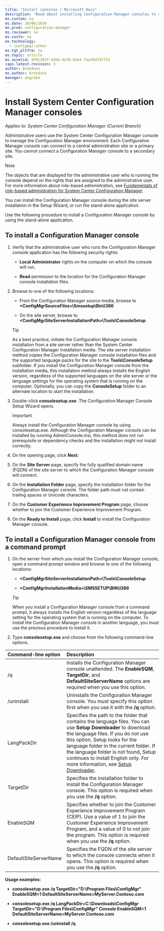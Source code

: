 ```yaml
---
title: "Install consoles | Microsoft Docs"
description: "Read about installing Configuration Manager consoles to connect to a central administration site or a primary site."
ms.custom: na
ms.date: 10/06/2016
ms.prod: configuration-manager
ms.reviewer: na
ms.suite: na
ms.technology:
  - configmgr-other
ms.tgt_pltfrm: na
ms.topic: article
ms.assetid: d39c201f-d364-4e7b-bde4-faa76d747f33
caps.latest.revision: 3
author: Brendunsms.author: brendunsmanager: angrobe
---
```

# Install System Center Configuration Manager consoles*Applies to: System Center Configuration Manager (Current Branch)*

Administrative users use the System Center Configuration Manager console to manage the Configuration Manager environment. Each Configuration Manager console can connect to a central administration site or a primary site. You cannot connect a Configuration Manager console to a secondary site.


> [!NOTE]  
>  The objects that are displayed for the administrative user who is running the console depend on the rights that are assigned to the administrative user. For more information about role-based administration, see [Fundamentals of role-based administration for System Center Configuration Manager](../../../../core/understand/fundamentals-of-role-based-administration.md).  

 You can install the Configuration Manager console during the site server installation in the Setup Wizard, or run the stand-alone application.  

 Use the following procedure to install a Configuration Manager console by using the stand-alone application.  

## To install a Configuration Manager console  

1.  Verify that the administrative user who runs the Configuration Manager console application has the following security rights:  

    -   **Local Administrator** rights on the computer on which the console will run.  

    -   **Read** permission to the location for the Configuration Manager console installation files.  

2.  Browse to one of the following locations:  

    -   From the Configuration Manager source media, browse to **&lt;ConfigMgrSourceFiles\>\Smssetup\Bin\I386**  

    -   On the site server, browse to **&lt;ConfigMgrSiteServerInstallationPath\>\Tools\ConsoleSetup**  

    > [!TIP]  
    >  As a best practice, initiate the Configuration Manager console installation from a site server rather than the System Center Configuration Manager installation media. The site server installation method copies the Configuration Manager console installation files and the supported language packs for the site to the **Tools\ConsoleSetup** subfolder. If you install the Configuration Manager console from the installation media, this installation method always installs the English version, regardless of the supported languages on the site server or the language settings for the operating system that is running on the computer. Optionally, you can copy the **ConsoleSetup** folder to an alternate location to start the installation.  

3.  Double-click **consolesetup.exe**. The Configuration Manager Console Setup Wizard opens.  

    > [!IMPORTANT]  
    >  Always install the Configuration Manager console by using consolesetup.exe. Although the Configuration Manager console can be installed by running AdminConsole.msi, this method does not run prerequisite or dependency checks and the installation might not install correctly.  

4.  On the opening page, click **Next**.  

5.  On the **Site Server** page, specify the fully qualified domain name (FQDN) of the site server to which the Configuration Manager console will connect.  

6.  On the **Installation Folder** page, specify the installation folder for the Configuration Manager console. The folder path must not contain trailing spaces or Unicode characters.  

7.  On the **Customer Experience Improvement Program** page, choose whether to join the Customer Experience Improvement Program.  

8.  On the **Ready to Install** page, click **Install** to install the Configuration Manager console.  

## To install a Configuration Manager console from a command prompt  

1.  On the server from which you install the Configuration Manager console, open a command prompt window and browse to one of the following locations:  

    -   **&lt;ConfigMgrSiteServerInstallationPath\>\Tools\ConsoleSetup**  

    -   **&lt;ConfigMgrInstallationMedia\>\SMSSETUP\BIN\I386**  

    > [!TIP]  
    >  When you install a Configuration Manager console from a command prompt, it always installs the English version regardless of the language setting for the operating system that is running on the computer. To install the Configuration Manager console in another language, you must use the previous procedure to install it.  

2.  Type **consolesetup.exe** and choose from the following command-line options.  

|  Command-line option     | Description     |
  | :------------- | :------------- |
  |/q|Installs the Configuration Manager console unattended. The **EnableSQM**, **TargetDir**, and **DefaultSiteServerName** options are required when you use this option.|  
  |/uninstall|Uninstalls the Configuration Manager console. You must specify this option first when you use it with the **/q** option.|  
  |LangPackDir|Specifies the path to the folder that contains the language files. You can use **Setup Downloader** to download the language files. If you do not use this option, Setup looks for the language folder in the current folder. If the language folder is not found, Setup continues to install English only. For more information, see [Setup Downloader](/sccm/core/servers/deploy/install/setup-downloader).|  
  |TargetDir|Specifies the installation folder to install the Configuration Manager console. This option is required when you use the **/q** option.|  
  |EnableSQM|Specifies whether to join the Customer Experience Improvement Program (CEIP). Use a value of 1 to join the Customer Experience Improvement Program, and a value of 0 to not join the program. This option is required when you use the **/q** option.|  
  |DefaultSiteServerName|Specifies the FQDN of the site server to which the console connects when it opens. This option is required when you use the **/q** option.|  


  **Usage examples:**  
  -  **consolesetup.exe /q TargetDir="D:\Program Files\ConfigMgr" EnableSQM=1 DefaultSiteServerName=MyServer.Contoso.com**  

  -  **consolesetup.exe /q LangPackDir=C:\Downloads\ConfigMgr TargetDir="D:\Program Files\ConfigMgr" Console EnableSQM=1 DefaultSiteServerName=MyServer.Contoso.com**  

  -  **consolesetup.exe /uninstall /q**  

